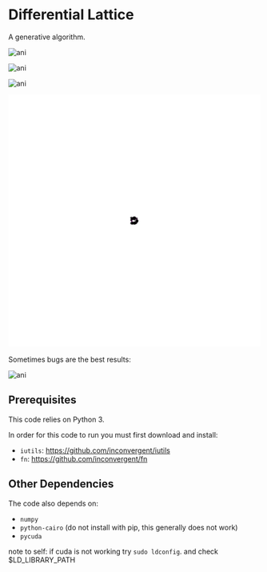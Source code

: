 # Differential Lattice

A generative algorithm.


![ani](/img/ani.gif?raw=true "ani")

![ani](/img/ani2.gif?raw=true "ani")

![ani](/img/ani4.gif?raw=true "ani")

![ani](/img/ani5.gif?raw=true "ani")

Sometimes bugs are the best results:

![ani](/img/ani3.gif?raw=true "ani")


## Prerequisites

This code relies on Python 3.

In order for this code to run you must first download and install:

*    `iutils`: https://github.com/inconvergent/iutils
*    `fn`: https://github.com/inconvergent/fn

## Other Dependencies

The code also depends on:

*    `numpy`
*    `python-cairo` (do not install with pip, this generally does not work)
*    `pycuda`


note to self: if cuda is not working try `sudo ldconfig`. and check
$LD_LIBRARY_PATH

